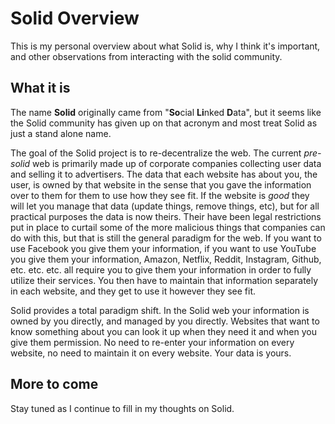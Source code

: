 Solid Overview
==============

This is my personal overview about what Solid is, why I think it's important, and other observations from interacting with the solid community.

What it is
----------

The name **Solid** originally came from "**So**cial **Li**nked **D**ata", but it seems like the Solid community has given up on that acronym and most treat Solid as just a stand alone name.

The goal of the Solid project is to re-decentralize the web. The current _pre-solid_ web is primarily made up of corporate companies collecting user data and selling it to advertisers. The data that each website has about you, the user, is owned by that website in the sense that you gave the information over to them for them to use how they see fit. If the website is _good_ they will let you manage that data (update things, remove things, etc), but for all practical purposes the data is now theirs. Their have been legal restrictions put in place to curtail some of the more malicious things that companies can do with this, but that is still the general paradigm for the web. If you want to use Facebook you give them your information, if you want to use YouTube you give them your information, Amazon, Netflix, Reddit, Instagram, Github, etc. etc. etc. all require you to give them your information in order to fully utilize their services. You then have to maintain that information separately in each website, and they get to use it however they see fit.

Solid provides a total paradigm shift. In the Solid web your information is owned by you directly, and managed by you directly. Websites that want to know something about you can look it up when they need it and when you give them permission. No need to re-enter your information on every website, no need to maintain it on every website. Your data is yours.

More to come
------------

Stay tuned as I continue to fill in my thoughts on Solid.
